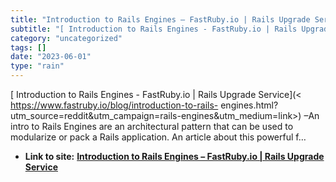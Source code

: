 ```yaml
---
title: "Introduction to Rails Engines – FastRuby.io | Rails Upgrade Service"
subtitle: "[ Introduction to Rails Engines - FastRuby.io | Rails Upgrade Service](<"
category: "uncategorized"
tags: []
date: "2023-06-01"
type: "rain"
---
```

[ Introduction to Rails Engines - FastRuby.io | Rails Upgrade Service](<
https://www.fastruby.io/blog/introduction-to-rails-
engines.html?utm_source=reddit&utm_campaign=rails-engines&utm_medium=link>)
–An intro to Rails Engines are an architectural pattern that can be used to
modularize or pack a Rails application. An article about this powerful f…


* **Link to site:** **[Introduction to Rails Engines – FastRuby.io | Rails Upgrade Service](None)**